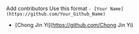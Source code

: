 Add contributors Use this format `- [Your Name](https://github.com/Your_Github_Name)`
- [Chong Jin Yi](https://github.com/Chong Jin Yi)
